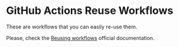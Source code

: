 # GitHub Actions Reuse Workflows

These are workflows that you can easily re-use them.

Please, check the [Reusing workflows](https://docs.github.com/en/actions/using-workflows/reusing-workflows) official documentation.
